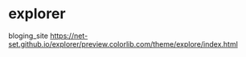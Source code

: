 # explorer
bloging_site
https://net-set.github.io/explorer/preview.colorlib.com/theme/explore/index.html
